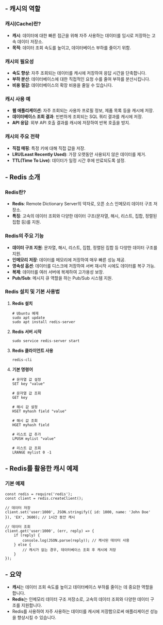 ## - 캐시의 역할

### 캐시(Cache)란?

- **캐시**: 데이터에 대한 빠른 접근을 위해 자주 사용하는 데이터를 임시로 저장하는 고속 데이터 저장소.
- **목적**: 데이터 조회 속도를 높이고, 데이터베이스 부하를 줄이기 위함.

### 캐시의 필요성

- **속도 향상**: 자주 조회되는 데이터를 캐시에 저장하여 응답 시간을 단축합니다.
- **부하 분산**: 데이터베이스에 대한 직접적인 요청 수를 줄여 부하를 분산시킵니다.
- **비용 절감**: 데이터베이스의 확장 비용을 줄일 수 있습니다.

### 캐시 사용 예

- **웹 애플리케이션**: 자주 조회되는 사용자 프로필 정보, 제품 목록 등을 캐시에 저장.
- **데이터베이스 조회 결과**: 빈번하게 조회되는 SQL 쿼리 결과를 캐시에 저장.
- **API 응답**: 외부 API 호출 결과를 캐시에 저장하여 반복 호출을 방지.

### 캐시의 주요 전략

- **직접 매핑**: 특정 키에 대해 직접 값을 저장.
- **LRU(Least Recently Used)**: 가장 오랫동안 사용되지 않은 데이터를 제거.
- **TTL(Time To Live)**: 데이터가 일정 시간 후에 만료되도록 설정.

## - Redis 소개

### Redis란?

- **Redis**: Remote Dictionary Server의 약자로, 오픈 소스 인메모리 데이터 구조 저장소.
- **특징**: 고속의 데이터 조회와 다양한 데이터 구조(문자열, 해시, 리스트, 집합, 정렬된 집합 등)를 지원.

### Redis의 주요 기능

- **데이터 구조 지원**: 문자열, 해시, 리스트, 집합, 정렬된 집합 등 다양한 데이터 구조를 지원.
- **인메모리 저장**: 데이터를 메모리에 저장하여 매우 빠른 성능 제공.
- **영속성 옵션**: 데이터를 디스크에 저장하여 서버 재시작 시에도 데이터를 복구 가능.
- **복제**: 데이터를 여러 서버에 복제하여 고가용성 보장.
- **Pub/Sub**: 메시지 큐 역할을 하는 Pub/Sub 시스템 지원.

### Redis 설치 및 기본 사용법

1. **Redis 설치**
    
    ```
    # Ubuntu 예제
    sudo apt update
    sudo apt install redis-server
    
    ```
    
2. **Redis 서버 시작**
    
    ```
    sudo service redis-server start
    
    ```
    
3. **Redis 클라이언트 사용**
    
    ```
    redis-cli
    ```
    
4. **기본 명령어**
    
    ```
    # 문자열 값 설정
    SET key "value"
    
    # 문자열 값 조회
    GET key
    
    # 해시 값 설정
    HSET myhash field "value"
    
    # 해시 값 조회
    HGET myhash field
    
    # 리스트 값 추가
    LPUSH mylist "value"
    
    # 리스트 값 조회
    LRANGE mylist 0 -1
    
    ```
    

## - Redis를 활용한 캐시 예제

### 기본 예제

```tsx
const redis = require('redis');
const client = redis.createClient();

// 데이터 저장
client.set('user:1000', JSON.stringify({ id: 1000, name: 'John Doe' }), 'EX', 3600); // 1시간 동안 캐시

// 데이터 조회
client.get('user:1000', (err, reply) => {
    if (reply) {
        console.log(JSON.parse(reply)); // 캐시된 데이터 사용
    } else {
        // 캐시가 없는 경우, 데이터베이스 조회 후 캐시에 저장
    }
});

```

## - 요약

- **캐시**는 데이터 조회 속도를 높이고 데이터베이스 부하를 줄이는 데 중요한 역할을 합니다.
- **Redis**는 인메모리 데이터 구조 저장소로, 고속의 데이터 조회와 다양한 데이터 구조를 지원합니다.
- Redis를 사용하여 자주 사용하는 데이터를 캐시에 저장함으로써 애플리케이션 성능을 향상시킬 수 있습니다.